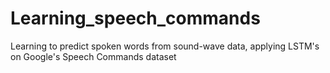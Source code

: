# Learning_speech_commands
Learning to predict spoken words from sound-wave data, applying LSTM's on Google's Speech Commands dataset
